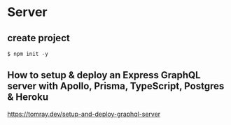 # Server

## create project
``$ npm init -y``

## How to setup & deploy an Express GraphQL server with Apollo, Prisma, TypeScript, Postgres & Heroku
https://tomray.dev/setup-and-deploy-graphql-server